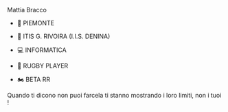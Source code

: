 Mattia Bracco

- 📍 PIEMONTE

- 🏫 ITIS G. RIVOIRA (I.I.S. DENINA)

- 💻 INFORMATICA

- 🏉 RUGBY PLAYER

- 🏍️ BETA RR

Quando ti dicono non puoi farcela ti stanno mostrando i loro limiti, non i tuoi !

<!---
Matt1a05/Matt1a05 is a ✨ special ✨ repository because its `README.md` (this file) appears on your GitHub profile.
You can click the Preview link to take a look at your changes.
--->
